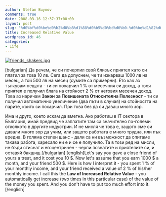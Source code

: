 ```yaml
---
author: Stefan Buynov
comments: true
date: 2008-03-16 12:37:37+00:00
layout: post
slug: '%d0%bf%d0%be%d0%b2%d0%b8%d1%88%d0%b5%d0%bd%d0%b0-%d0%be%d1%82%d0%bd%d0%be%d1%81%d0%b8%d1%82%d0%b5%d0%bb%d0%bd%d0%b0-%d0%bf%d0%be%d0%bb%d0%b5%d0%b7%d0%bd%d0%be%d1%81%d1%82'
title: Increased Relative Value
wordpress_id: 46
categories:
- Life
---
```


[![friends_shakers.jpg](/images/uploads/2008/03/friends_shakers.thumbnail.jpg)](/images/2008/03/friends_shakers.jpg)

[bulgarian] Да речем, че си почерпил свой близък приятел като си платил за това 10 лв. Сега да допуснем, че ти изкарваш 1000 лв на месец, а той 500 лв на месец (сумите са примерни). Ето как аз тълкувам нещата - ти си похарчил 1 % от месечния си доход, а твоя приятел е получил блага на стойност 2 % от неговия месечен доход. Това аз наричам **Закон за Повишената Относителна Полезност** - ти си получил автоматично увеличение (два пъти в случая) на стойността на парите, които си похарчил. При това без да си даваш много зор.

Има и друго, което искам да вметна. Ако работиш в IT сектора в България, имай предвид че заплатите там са значително по-големи отколкото в другите индустрии. И не мисля че това е, защото сме си давали много зор да учим, или защото работата е много трудна, или пък вредна. В голяма степен шанс - дали са ни възможност да опитаме такава работа, харесало ни е и се е получило. Та в този ред на мисли, не бъди стиснат и егоцентричен - черпи познатите и приятелите си, и оставяй бакшиш.[/bulgarian]
[english]Let's say you gave a close friend of yours a treat, and it cost you 10 $. Now let's assume that you earn 1000 $ a month, and your friend 500 $. Here is how I interpret it - you spent 1 % of your monthly income, and your friend received a value of 2 % of his/her monthly income. I call this the **Law of Increased Relative Value** - you automatically get increase (two times in this particular case) of the value of the money you spent. And you don't have to put too much effort into it.[/english]
